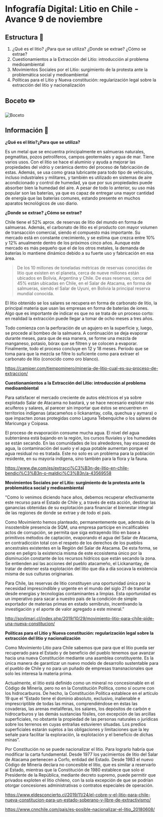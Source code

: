 # Infografía Digital: Litio en Chile - Avance 9 de noviembre


## Estructura :pushpin:
1. ¿Qué es el litio? ¿Para que se utiliza? ¿Donde se extrae? ¿Cómo se extrae?
2. Cuestionamientos a la Extracción del Litio: introducción al problema medioambiental
3. Movimientos Sociales por el Litio: surgimiento de la protesta ante la problemática social y medioambiental
4. Políticas para el Litio y Nueva constitución: regularización legal sobre la extracción del litio y nacionalización

## Boceto :pencil2:
![Boceto](https://i.imgur.com/arSL3v1.png)
 
## Información :floppy_disk:


**¿Qué es el litio?¿Para que se utiliza?**

Es un metal que se encuentra principalmente en salmueras naturales, pegmatitas, pozos petrolíferos, campos geotermales y agua de mar. Tiene varios usos. Con el litio se hace el aluminio y ayuda a mejorar las propiedades del vidrio y cerámica dentro del proceso de fabricación de estas. Además, se usa como grasa lubricante para todo tipo de vehiculos, incluso industriales y militares, y también es utilizado en sistemas de aire acondicionado y control de humedad, ya que por sus propiedades puede absorber bien la humedad del aire. A pesar de todo lo anterior, su uso más popular son las baterías, ya que es capaz de entregar una mayor cantidad de energía que las baterías comunes, estando presente en muchos aparatos tecnológicos de uso diario.


**¿Donde se extrae? ¿Cómo se extrae?**

Chile tiene el 52% aprox. de reservas de litio del mundo en forma de salmueras. Además, el carbonato de litio es el producto con mayor volumen de transacción comercial, siendo el compuesto más importante. Su mercado está en constante crecimiento, y se estima que crezca entre 10% y 12% anualmente dentro de los próximos cinco años. Aunque este mercado es más pequeño que el de los otros metales, la demanda de baterías lo mantiene dinámico debido a su fuerte uso y fabricación en esa área.

> De los 10 millones de toneladas métricas de reservas conocidas de litio que existen en el planeta, cerca de nueve millones están ubicados en Bolivia, Argentina y Chile. De esas reservas, cerca del 45% están ubicadas en Chile, en el Salar de Atacama, en forma de salmueras, siendo el Salar de Uyuni, en Bolivia la principal reserva mundial conocida.

El litio obtenido se los salares se recupera en forma de carbonato de litio, la principal materia que usan las empresas en forma de baterías de iones. Algo que es importante de indicar es que no se trata de un proceso corto: en realidad la extracción puede llegar a tomar de ocho meses a tres años.

Todo comienza con la perforación de un agujero en la superficie y, luego, se procede al bombeo de la salmuera. A continuación se deja evaporar durante meses, para que de esa manera, se forme una mezcla de manganeso, potasio, bórax que se filtren y se colocen a evaporar. Finalmente, todo el proceso concluye en 12 y 18 meses. Período que se toma para que la mezcla se filtre lo suficiente como para extraer el carbonato de litio (conocido como oro blanco).

https://camiper.com/tiempominero/mineria-de-litio-cual-es-su-proceso-de-extraccion/

**Cuestionamientos a la Extracción del Litio: introducción al problema medioambiental**

Para satisfacer el mercado creciente de autos eléctricos el ya sobre explotado Salar de Atacama no bastará, y se hace necesario explotar más acuíferos y salares, al parecer sin importar que éstos se encuentren en territorios indígenas (atacameños o lickanantay, colla, quechua y aymara) o que impacten zonas protegidas como Laguna Tebenquiche o los salares de Maricunga y Coipasa.

El proceso de evaporación consume mucha agua. El nivel del agua subterránea está bajando en la región, los cursos fluviales y los humedales se están secando. En las comunidades de los alrededores, hay escasez de agua, la contaminación del suelo y el agua potable aumentan porque el agua residual no es tratada. Este no solo es un problema para la población residente, en su mayoría indígena, sino también para la flora y la fauna.

https://www.dw.com/es/extracci%C3%B3n-de-litio-en-chile-bendici%C3%B3n-o-maldici%C3%B3n/a-43569558

**Movimientos Sociales por el Litio: surgimiento de la protesta ante la problemática social y medioambiental**

“Como lo venimos diciendo hace años, debemos recuperar efectivamente este recurso para el Estado de Chile y, a través de esta acción, destinar las ganancias obtenidas de su explotación para financiar el bienestar integral de las regiones de donde se extrae y de todo el país.

Como Movimiento hemos planteado, permanentemente que, además de la insostenible presencia de SQM, una empresa partícipe en incalificables actos de corrupción, se permita que siga extrayendo litio en base a primitivos métodos de captación, evaporando el agua del Salar de Atacama, en contradicción total con el respeto de los derechos de los pueblos ancestrales existentes en la Región del Salar de Atacama. De esta forma, se pone en peligro la existencia misma de este ecosistema único por la disminución constante de los recursos hídricos que están secando la zona. Se entienden así las acciones del pueblo atacameño, el Lickanantay, de tratar de detener esta explotación del litio que día a día socava la existencia misma de sus culturas originarias.

Para Chile, las reservas de litio constituyen una oportunidad única por la necesidad imprescindible y urgente en el mundo del siglo 21 de transitar desde energías y tecnologías contaminantes a limpias. Esta oportunidad es un imperativo para sacar a nuestro país de la condición de simple exportador de materias primas en estado semibruto, incentivando la investigación y el aporte de valor agregado a este mineral.”

http://soylimari.cl/index.php/2019/10/29/movimiento-litio-para-chile-pide-una-nueva-constitucion/

**Políticas para el Litio y Nueva constitución: regularización legal sobre la extracción del litio y nacionalización**

Como Movimiento Litio para Chile sabemos que para que el litio pueda ser recuperado para el Estado y de beneficio del pueblo tenemos que avanzar hacia una nueva Constitución mediante una asamblea constituyente. Es la única manera de garantizar un nuevo modelo de desarrollo sustentable para el pueblo de Chile y no para un puñado de empresas transnacionales que solo les interesa la materia prima. 

Actualmente, el litio está definido como un mineral no concesionable en el Código de Minería, pero no en la Constitución Política, como sí ocurre con los hidrocarburos. De hecho, la Constitución Política establece en el artículo 19 que el “Estado tiene el dominio absoluto, exclusivo, inalienable e imprescriptible de todas las minas, comprendiéndose en éstas las covaderas, las arenas metalíferas, los salares, los depósitos de carbón e hidrocarburos y las demás sustancias fósiles, con excepción de las arcillas superficiales, no obstante la propiedad de las personas naturales o jurídicas sobre los terrenos en cuyas entrañas estuvieren situadas. Los predios superficiales estarán sujetos a las obligaciones y limitaciones que la ley señale para facilitar la exploración, la explotación y el beneficio de dichas minas”.

Por Constitución no se puede nacionalizar el litio. Para lograrlo habría que modificar la carta fundamental. Desde 1977 los yacimientos de litio del Salar de Atacama pertenecen a Corfo, entidad del Estado. Desde 1983 el nuevo Código de Minería declara no concesible el litio, que es similar a reservarlo al Estado, mientras que la Constitución de 1980 establece que solo el Presidente de la República, mediante decreto supremo, puede permitir que privados exploten el litio chileno, con la sola excepción de que se podrían otorgar concesiones administrativas o contratos especiales de operación.

https://www.eldesconcierto.cl/2019/11/24/el-cobre-y-el-litio-para-chile-nueva-constitucion-para-un-estado-soberano-y-libre-de-extractivismo/

https://www.cnnchile.com/pais/es-posible-nacionalizar-el-litio_20180608/
